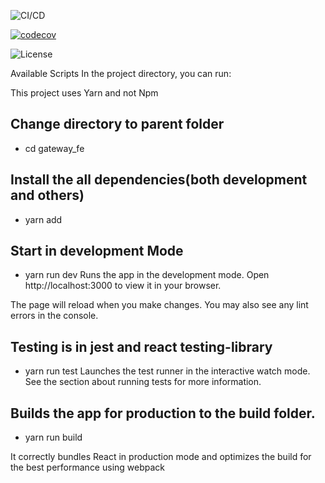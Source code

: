 ![CI/CD](https://github.com/mikel-codes/gateway-fe/.github/workflows/ci.yml/badge.svg)


[![codecov](https://codecov.io/gh/mikel-codes/gateway-fe/branch/main/graph/badge.svg)](https://codecov.io/gh/mikel-codes/gateway-fe)

![License](https://img.shields.io/github/license/mikel-codes/gateway-fe)

Available Scripts
In the project directory, you can run:

This project uses Yarn and not Npm

## Change directory to parent folder
   - cd gateway_fe

## Install the all dependencies(both development and others)
 - yarn add

## Start in development Mode
 - yarn run dev
 Runs the app in the development mode.
 Open http://localhost:3000 to view it in your browser.

 The page will reload when you make changes.
 You may also see any lint errors in the console.

## Testing is in jest and react testing-library
  - yarn run test
Launches the test runner in the interactive watch mode.
See the section about running tests for more information.


## Builds the app for production to the build folder.
 - yarn run build

It correctly bundles React in production mode and optimizes the build for the best performance using webpack

